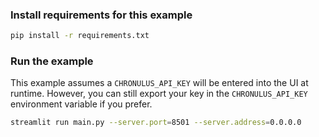 

### Install requirements for this example

```bash
pip install -r requirements.txt
```

### Run the example

This example assumes a `CHRONULUS_API_KEY` will be entered into the UI at runtime. However, you can still export your key in the `CHRONULUS_API_KEY` environment variable if you prefer.

```bash 
streamlit run main.py --server.port=8501 --server.address=0.0.0.0
```